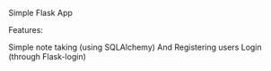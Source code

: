 Simple Flask App

Features: 

Simple note taking (using SQLAlchemy)
And Registering users
Login (through Flask-login)
